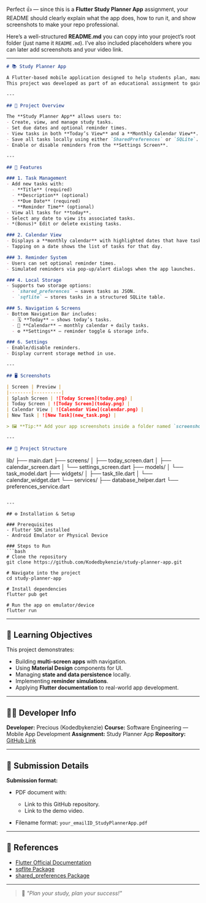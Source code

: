 Perfect 👍 — since this is a **Flutter Study Planner App** assignment, your README should clearly explain what the app does, how to run it, and show screenshots to make your repo professional.

Here’s a well-structured **README.md** you can copy into your project’s root folder (just name it `README.md`).
I’ve also included placeholders where you can later add screenshots and your video link.

---

```markdown
# 📚 Study Planner App

A Flutter-based mobile application designed to help students plan, manage, and organize their study tasks efficiently.  
This project was developed as part of an educational assignment to gain hands-on experience with **multi-screen apps**, **navigation**, and **local data storage** in Flutter.

---

## 🧩 Project Overview

The **Study Planner App** allows users to:
- Create, view, and manage study tasks.
- Set due dates and optional reminder times.
- View tasks in both **Today’s View** and a **Monthly Calendar View**.
- Save all tasks locally using either `SharedPreferences` or `SQLite`.
- Enable or disable reminders from the **Settings Screen**.

---

## 🚀 Features

### 1. Task Management
- Add new tasks with:
  - **Title** (required)
  - **Description** (optional)
  - **Due Date** (required)
  - **Reminder Time** (optional)
- View all tasks for **today**.
- Select any date to view its associated tasks.
- *(Bonus)* Edit or delete existing tasks.

### 2. Calendar View
- Displays a **monthly calendar** with highlighted dates that have tasks.
- Tapping on a date shows the list of tasks for that day.

### 3. Reminder System
- Users can set optional reminder times.
- Simulated reminders via pop-up/alert dialogs when the app launches.

### 4. Local Storage
- Supports two storage options:
  - `shared_preferences` — saves tasks as JSON.
  - `sqflite` — stores tasks in a structured SQLite table.

### 5. Navigation & Screens
- Bottom Navigation Bar includes:
  - 🗓 **Today** — shows today’s tasks.
  - 📅 **Calendar** — monthly calendar + daily tasks.
  - ⚙️ **Settings** — reminder toggle & storage info.

### 6. Settings
- Enable/disable reminders.
- Display current storage method in use.

---

## 🖥️ Screenshots

| Screen | Preview |
|--------|----------|
| Splash Screen | ![Today Screen](today.png) |
| Today Screen | ![Today Screen](today.png) |
| Calendar View | ![Calendar View](calendar.png) |
| New Task | ![New Task](new_task.png) |

> 🖼️ **Tip:** Add your app screenshots inside a folder named `screenshots/` in your project root, then update the file names above.

---

## 🧱 Project Structure

```

lib/
├── main.dart
├── screens/
│   ├── today_screen.dart
│   ├── calendar_screen.dart
│   └── settings_screen.dart
├── models/
│   └── task_model.dart
├── widgets/
│   ├── task_tile.dart
│   └── calendar_widget.dart
└── services/
├── database_helper.dart
└── preferences_service.dart

````

---

## ⚙️ Installation & Setup

### Prerequisites
- Flutter SDK installed  
- Android Emulator or Physical Device

### Steps to Run
```bash
# Clone the repository
git clone https://github.com/Kodedbykenzie/study-planner-app.git

# Navigate into the project
cd study-planner-app

# Install dependencies
flutter pub get

# Run the app on emulator/device
flutter run
````

---

## 🧠 Learning Objectives

This project demonstrates:

* Building **multi-screen apps** with navigation.
* Using **Material Design** components for UI.
* Managing **state and data persistence** locally.
* Implementing **reminder simulations**.
* Applying **Flutter documentation** to real-world app development.

---

## 🧑‍💻 Developer Info

**Developer:** Precious (Kodedbykenzie)
**Course:** Software Engineering — Mobile App Development
**Assignment:** Study Planner App
**Repository:** [GitHub Link](https://github.com/Kodedbykenzie/study-planner-app)

---

## 📄 Submission Details

**Submission format:**

* PDF document with:

  * Link to this GitHub repository.
  * Link to the demo video.
* Filename format:
  `your_emailID_StudyPlannerApp.pdf`

---

## 🧭 References

* [Flutter Official Documentation](https://docs.flutter.dev/)
* [sqflite Package](https://pub.dev/packages/sqflite)
* [shared_preferences Package](https://pub.dev/packages/shared_preferences)

---

> 📝 *"Plan your study, plan your success!"*

```
